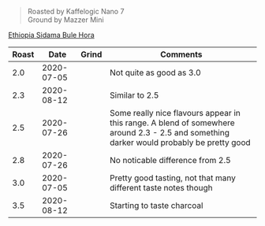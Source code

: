 > Roasted by Kaffelogic Nano 7<br>
> Ground by Mazzer Mini

[Ethiopia Sidama Bule Hora](https://www.greenbeanhouse.co.nz/product/2084244)

| Roast | Date       | Grind | Comments |
|-------|------------|-------|----------
| 2.0   | 2020-07-05 |  | Not quite as good as 3.0
| 2.3   | 2020-08-12 |  | Similar to 2.5
| 2.5   | 2020-07-26 |  | Some really nice flavours appear in this range. A blend of somewhere around 2.3 - 2.5 and something darker would probably be pretty good
| 2.8   | 2020-07-26 |  | No noticable difference from 2.5
| 3.0   | 2020-07-05 |  | Pretty good tasting, not that many different taste notes though
| 3.5   | 2020-08-12 |  | Starting to taste charcoal


